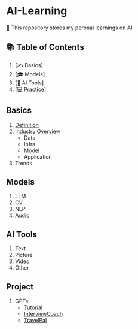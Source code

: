 # AI-Learning

🎉 This repository stores my peronal learnings on AI  

## 📚 Table of Contents
1. [✍️ Basics]
2. [🎓 Models]
3. [🎯 AI Tools]
4. [💻 Practice]

## Basics
1. [Definition](Basics/Definition.md)
2. [Industry Overview](Industry.md)
   - Data
   - Infra
   - Model
   - Application
4. Trends

## Models
1. LLM
2. CV
3. NLP
4. Audio

## AI Tools
1. Text
2. Picture
3. Video
4. Other

## Project
1. GPTs
   - [Tutorial](Projects/GPTs_Tutorial.md)
   - [InterviewCoach](https://chat.openai.com/g/g-J9gan1hJo-interviewbot)
   - [TravelPal](https://chat.openai.com/g/g-3ZUqpPuYw-travelpal)



